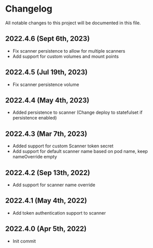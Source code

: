 # Changelog

All notable changes to this project will be documented in this file.
## 2022.4.6 (Sept 6th, 2023)
* Fix scanner persistence to allow for multiple scanners
* Add support for custom volumes and mount points

## 2022.4.5 (Jul 19th, 2023)
* Fix scanner persistence volume

## 2022.4.4 (May 4th, 2023)
* Added persistence to scanner (Change deploy to statefulset if persistence enabled)

## 2022.4.3 (Mar 7th, 2023)
* Added support for custom Scanner token secret
* Add support for default scanner name based on pod name, keep nameOverride empty

## 2022.4.2 (Sep 13th, 2022)
* Add support for scanner name override

## 2022.4.1 (May 4th, 2022)
* Add token authentication support to scanner

## 2022.4.0 (Apr 5th, 2022)
* Init commit
